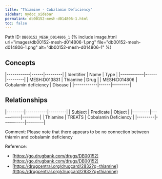 ```yaml
---
title: "Thiamine - Cobalamin Deficiency"
sidebar: mydoc_sidebar
permalink: db00152-mesh-d014806-1.html
toc: false 
---
```



Path ID: `DB00152_MESH_D014806_1`
{% include image.html url="images/db00152-mesh-d014806-1.png" file="db00152-mesh-d014806-1.png" alt="db00152-mesh-d014806-1" %}

## Concepts

|------------|------|---------|
| Identifier | Name | Type    |
|------------|------|---------|
| MESH:D013831 | Thiamine | Drug |
| MESH:D014806 | Cobalamin deficiency | Disease |
|------------|------|---------|

## Relationships

|---------|-----------|---------|
| Subject | Predicate | Object  |
|---------|-----------|---------|
| Thiamine | TREATS | Cobalamin Deficiency |
|---------|-----------|---------|

Comment: Please note that there appears to be no connection between thiamin and cobalamin deficiency

Reference: 
  - [https://go.drugbank.com/drugs/DB00152](https://go.drugbank.com/drugs/DB00152)
  - [https://drugcentral.org/drugcard/2832?q=thiamine](https://drugcentral.org/drugcard/2832?q=thiamine)
